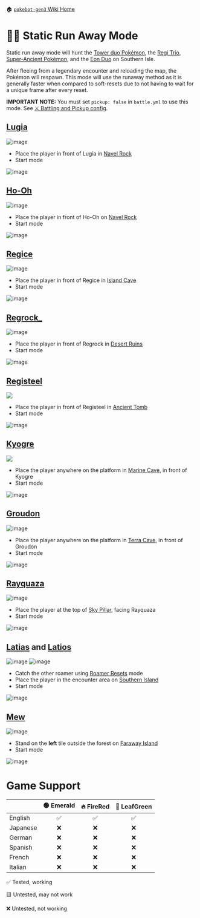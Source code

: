 🏠 [`pokebot-gen3` Wiki Home](../Readme.md)

# 🏃🏼 Static Run Away Mode

Static run away mode will hunt the [Tower duo Pokémon](https://bulbapedia.bulbagarden.net/wiki/List_of_in-game_event_Pok%C3%A9mon_(FireRed_and_LeafGreen)#Lugia_and_Ho-Oh), the [Regi Trio](https://bulbapedia.bulbagarden.net/wiki/Legendary_giants#Pok.C3.A9mon_Ruby.2C_Sapphire.2C_Emerald.2C_Omega_Ruby.2C_and_Alpha_Sapphire), [Super-Ancient Pokémon](https://bulbapedia.bulbagarden.net/wiki/Legendary_Pok%C3%A9mon#Super-ancient_Pok.C3.A9mon), and the [Eon Duo](https://bulbapedia.bulbagarden.net/wiki/Eon_duo) on Southern Isle.

After fleeing from a legendary encounter and reloading the map, the Pokémon will respawn. This mode will use the runaway method as it is generally faster when compared to soft-resets due to not having to wait for a unique frame after every reset.

**IMPORTANT NOTE:**
You must set `pickup: false` in `battle.yml` to use this mode. See [⚔ Battling and Pickup config](Configuration%20-%20Battling%20and%20Pickup.md).

## [Lugia](https://bulbapedia.bulbagarden.net/wiki/Lugia_(Pok%C3%A9mon))

![image](../../sprites/pokemon/shiny/Lugia.png)

- Place the player in front of Lugia in [Navel Rock](https://bulbapedia.bulbagarden.net/wiki/Navel_Rock)
- Start mode

![image](../images/lugia.png)

## [Ho-Oh](https://bulbapedia.bulbagarden.net/wiki/Ho-Oh_(Pok%C3%A9mon))

![image](../../sprites/pokemon/shiny/Ho-Oh.png)

- Place the player in front of Ho-Oh on [Navel Rock](https://bulbapedia.bulbagarden.net/wiki/Navel_Rock)
- Start mode

![image](../images/ho-oh.png)

## [Regice](https://bulbapedia.bulbagarden.net/wiki/Regice_(Pok%C3%A9mon))

![image](../../sprites/pokemon/shiny/Regice.png)

- Place the player in front of Regice in [Island Cave](https://bulbapedia.bulbagarden.net/wiki/Island_Cave)
- Start mode

![image](../images/regice.png)

## [Regrock_](https://bulbapedia.bulbagarden.net/wiki/Regrock_(Pok%C3%A9mon))

![image](../../sprites/pokemon/shiny/Regirock.png)

- Place the player in front of Regrock in [Desert Ruins](https://bulbapedia.bulbagarden.net/wiki/Desert_Ruins)
- Start mode

![image](../images/regirock.png)

## [Registeel](https://bulbapedia.bulbagarden.net/wiki/Registeel_(Pok%C3%A9mon))

![](../../sprites/pokemon/shiny/Registeel.png)

- Place the player in front of Registeel in [Ancient Tomb](https://bulbapedia.bulbagarden.net/wiki/Ancient_Tomb)
- Start mode

![image](../images/registeel.png)

## [Kyogre](https://bulbapedia.bulbagarden.net/wiki/Kyogre_(Pok%C3%A9mon))

![](../../sprites/pokemon/shiny/Kyogre.png) 

- Place the player anywhere on the platform in [Marine Cave](https://bulbapedia.bulbagarden.net/wiki/Marine_Cave), in front of Kyogre
- Start mode

![image](../images/kyogre.png)

## [Groudon](https://bulbapedia.bulbagarden.net/wiki/Groudon_(Pok%C3%A9mon))

![image](../../sprites/pokemon/shiny/Groudon.png) 

- Place the player anywhere on the platform in [Terra Cave](https://bulbapedia.bulbagarden.net/wiki/Terra_Cave), in front of Groudon
- Start mode

![image](../images/groudon.png)

## [Rayquaza](https://bulbapedia.bulbagarden.net/wiki/Rayquaza_(Pok%C3%A9mon))

![image](../../sprites/pokemon/shiny/Rayquaza.png)

- Place the player at the top of [Sky Pillar](https://bulbapedia.bulbagarden.net/wiki/Sky_Pillar), facing Rayquaza
- Start mode

![image](../images/rayquaza.png)

## [Latias](https://bulbapedia.bulbagarden.net/wiki/Latias_(Pok%C3%A9mon)) and [Latios](https://bulbapedia.bulbagarden.net/wiki/Latios_(Pok%C3%A9mon))

![image](../../sprites/pokemon/shiny/Latias.png)
![image](../../sprites/pokemon/shiny/Latios.png)

- Catch the other roamer using [Roamer Resets](Mode%20-%20Roamer%20Resets.md) mode
- Place the player in the encounter area on [Southern Island](https://bulbapedia.bulbagarden.net/wiki/Southern_Island)
- Start mode

![image](../images/lati.png)

## [Mew](https://bulbapedia.bulbagarden.net/wiki/Mew_(Pok%C3%A9mon)) 

![image](../../sprites/pokemon/shiny/Mew.png)

- Stand on the **left** tile outside the forest on [Faraway Island](https://bulbapedia.bulbagarden.net/wiki/Faraway_Island)
- Start mode

![image](../images/mew.png)

# Game Support
|          | 🟢 Emerald | 🔥 FireRed | 🌿 LeafGreen |
|:---------|:----------:|:----------:|:------------:|
| English  |     ✅      |     ✅      |      ✅       |
| Japanese |     ❌      |     ❌      |      ❌       |
| German   |     ❌      |     ❌      |      ❌       |
| Spanish  |     ❌      |     ❌      |      ❌       |
| French   |     ❌      |     ❌      |      ❌       |
| Italian  |     ❌      |     ❌      |      ❌       |

✅ Tested, working

🟨 Untested, may not work

❌ Untested, not working
